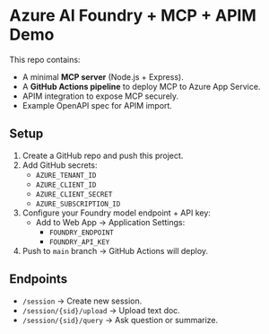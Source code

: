 # Azure AI Foundry + MCP + APIM Demo

This repo contains:
- A minimal **MCP server** (Node.js + Express).
- A **GitHub Actions pipeline** to deploy MCP to Azure App Service.
- APIM integration to expose MCP securely.
- Example OpenAPI spec for APIM import.

## Setup

1. Create a GitHub repo and push this project.
2. Add GitHub secrets:
   - `AZURE_TENANT_ID`
   - `AZURE_CLIENT_ID`
   - `AZURE_CLIENT_SECRET`
   - `AZURE_SUBSCRIPTION_ID`
3. Configure your Foundry model endpoint + API key:
   - Add to Web App → Application Settings:
     - `FOUNDRY_ENDPOINT`
     - `FOUNDRY_API_KEY`
4. Push to `main` branch → GitHub Actions will deploy.

## Endpoints

- `/session` → Create new session.
- `/session/{sid}/upload` → Upload text doc.
- `/session/{sid}/query` → Ask question or summarize.

